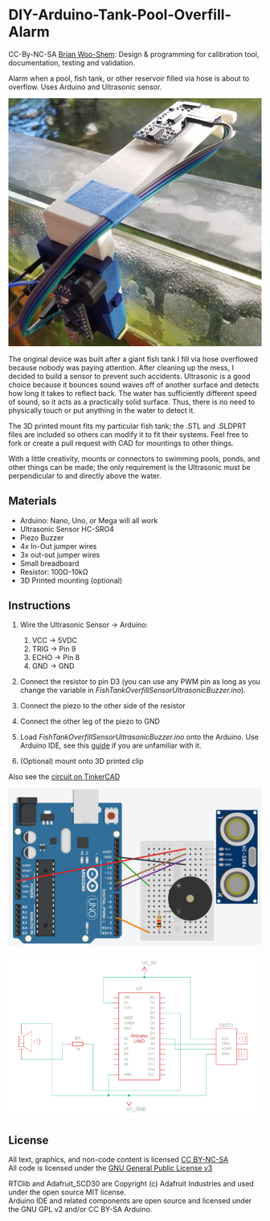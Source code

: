 # DIY-Arduino-Tank-Pool-Overfill-Alarm
CC-By-NC-SA [Brian Woo-Shem](https://www.brianwooshem.com): Design & programming for calibration tool, documentation, testing and validation.

Alarm when a pool, fish tank, or other reservoir filled via hose is about to overflow. Uses Arduino and Ultrasonic sensor.

![Overfill alarm in use](https://github.com/bwooshem/DIY-Arduino-Tank-Pool-Overfill-Alarm/blob/main/FishTankOverfillAlarm.png)

The original device was built after a giant fish tank I fill via hose overflowed because nobody was paying attention. After cleaning up the mess, I decided to build a sensor to prevent such accidents. Ultrasonic is a good choice because it bounces sound waves off of another surface and detects how long it takes to reflect back. The water has sufficiently different speed of sound, so it acts as a practically solid surface. Thus, there is no need to physically touch or put anything in the water to detect it.

The 3D printed mount fits my particular fish tank; the .STL and .SLDPRT files are included so others can modify it to fit their systems. Feel free to fork or create a pull request with CAD for mountings to other things. 

With a little creativity, mounts or connectors to swimming pools, ponds, and other things can be made; the only requirement is the Ultrasonic must be perpendicular to and directly above the water.

## Materials
- Arduino: Nano, Uno, or Mega will all work
- Ultrasonic Sensor HC-SRO4
- Piezo Buzzer
- 4x In-Out jumper wires
- 3x out-out jumper wires
- Small breadboard
- Resistor: 100Ω-10kΩ
- 3D Printed mounting (optional)

## Instructions

1. Wire the Ultrasonic Sensor -> Arduino:
    1. VCC  -> 5VDC
    1. TRIG -> Pin 9
    1. ECHO -> Pin 8
    1. GND  -> GND

2. Connect the resistor to pin D3 (you can use any PWM pin as long as you change the variable in _FishTankOverfillSensorUltrasonicBuzzer.ino_).
3. Connect the piezo to the other side of the resistor
4. Connect the other leg of the piezo to GND
5. Load _FishTankOverfillSensorUltrasonicBuzzer.ino_ onto the Arduino. Use Arduino IDE, see this [guide](https://www.arduino.cc/en/Guide/Environment) if you are unfamiliar with it.
6. (Optional) mount onto 3D printed clip

Also see the [circuit on TinkerCAD](https://www.tinkercad.com/things/g29VphFcNcn)

![Circuit Diagram](https://github.com/bwooshem/DIY-Arduino-Tank-Pool-Overfill-Alarm/blob/main/Arduino_Fishtank_Overfill_Alarm_Sensor_Circuit.png)

![Circuit Schematic](https://github.com/bwooshem/DIY-Arduino-Tank-Pool-Overfill-Alarm/blob/main/Arduino_Fishtank_Overfill_Alarm_Sensor_Schematic.png)

## License

All text, graphics, and non-code content is licensed [CC BY-NC-SA](https://creativecommons.org/licenses/by-nc-sa/4.0/)    
All code is licensed under the [GNU General Public License v3](https://www.gnu.org/licenses/gpl-3.0.en.html)

RTClib and Adafruit_SCD30 are Copyright (c) Adafruit Industries and used under the open source MIT license.   
Arduino IDE and related components are open source and licensed under the GNU GPL v2 and/or CC BY-SA Arduino.
